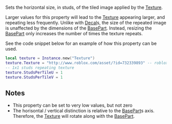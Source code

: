 Sets the horizontal size, in studs, of the tiled image applied by the [Texture](https://developer.roblox.com/en-us/api-reference/class/Texture).

Larger values for this property will lead to the [Texture](https://developer.roblox.com/en-us/api-reference/class/Texture) appearing larger, and repeating less frequently. Unlike with [Decal](https://developer.roblox.com/en-us/api-reference/class/Decal)s, the size of the repeated image is unaffected by the dimensions of the [BasePart](https://developer.roblox.com/en-us/api-reference/class/BasePart). Instead, resizing the [BasePart](https://developer.roblox.com/en-us/api-reference/class/BasePart) only increases the number of times the texture repeats.

See the code snippet below for an example of how this property can be used.

```lua
local texture = Instance.new("Texture")
texture.Texture = "http://www.roblox.com/asset/?id=732339893" -- roblox logo
-- 1x1 studs repeating texture
texture.StudsPerTileU = 1
texture.StudsPerTileV = 1
``` 

Notes
-----

*   This property can be set to very low values, but not zero
*   The horisontal / vertical distinction is relative to the [BasePart](https://developer.roblox.com/en-us/api-reference/class/BasePart)s axis. Therefore, the [Texture](https://developer.roblox.com/en-us/api-reference/class/Texture) will rotate along with the [BasePart](https://developer.roblox.com/en-us/api-reference/class/BasePart).